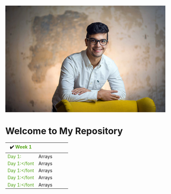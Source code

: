 ![alt text](oscar.jpg)
# Welcome to My Repository



| :heavy_check_mark: <font color=#57a71c>**Week 1**</font> |||||
| ---- |---- |----- |----- |----- |
| <font color=#57a71c>Day 1:</font> |Arrays|
| <font color=#57a71c>Day 1:</font |Arrays|
| <font color=#57a71c>Day 1:</font |Arrays|
| <font color=#57a71c>Day 1:</font |Arrays|
| <font color=#57a71c>Day 1:</font |Arrays|





